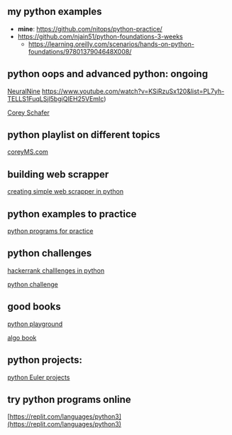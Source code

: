 
## my python examples
- **mine**: https://github.com/nitops/python-practice/
- https://github.com/njain51/python-foundations-3-weeks
  - https://learning.oreilly.com/scenarios/hands-on-python-foundations/9780137904648X008/

## python oops and advanced python: ongoing

[NeuralNine]() https://www.youtube.com/watch?v=KSiRzuSx120&list=PL7yh-TELLS1FuqLSjl5bgiQIEH25VEmIc)

[Corey Schafer](https://www.youtube.com/watch?v=ZDa-Z5JzLYM&list=PL-osiE80TeTsqhIuOqKhwlXsIBIdSeYtc)


## python playlist on different topics

[coreyMS.com](https://www.youtube.com/user/schafer5/playlists)

## building web scrapper

[creating simple web scrapper in python](https://docs.google.com/document/d/1TWDBI6H82_pyQaGuvx6jGlEy8DVLE0nGfKKz4ioiuks/edit)

## python examples to practice

[python programs for practice](https://www.geeksforgeeks.org/python-programming-examples/)

## python  challenges

[hackerrank challlenges in python](https://www.hackerrank.com/domains/python)

[python challenge](http://www.pythonchallenge.com/)


## good books

[python playground](https://learning.oreilly.com/library/view/python-playground/9781457197161/ch00.html#ch00lev1sec01)

[algo book](https://labs.xjtudlc.com/labs/wldmt/reading%20list/books/Algorithms%20and%20optimization/Introduction%20to%20Algorithms.pdf)

## python projects:

[python Euler projects](https://projecteuler.net/recent)


## try python programs online
[https://replit.com/languages/python3](https://replit.com/languages/python3)